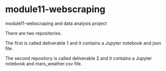 # module11-webscraping
module11-webscraping and data analysis project

There are two repositories. 

The first is called deliverable 1 and it contains a Jupyter notebook and json file.

The second repository is called deliverable 2 and it contains a Jupyter notebook and mars_weather.csv file.


